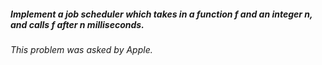 ##### Implement a job scheduler which takes in a function f and an integer n, and calls f after n milliseconds.

###### This problem was asked by Apple.
